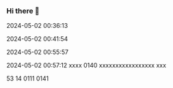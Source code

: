 ### Hi there 👋

<!--
**linxinj1999/linxinj1999** is a ✨ _special_ ✨ repository because its `README.md` (this file) appears on your GitHub profile.

Here are some ideas to get you started:

- 🔭 I’m currently working on ...
- 🌱 I’m currently learning ...
- 👯 I’m looking to collaborate on ...
- 🤔 I’m looking for help with ...
- 💬 Ask me about ...
- 📫 How to reach me: ...
- 😄 Pronouns: ...
- ⚡ Fun fact: ...
-->

2024-05-02 00:36:13

2024-05-02 00:41:54

2024-05-02 00:55:57

2024-05-02 00:57:12
xxxx 0140
xxxxxxxxxxxxxxxxx
xxx

53
14
0111
0141